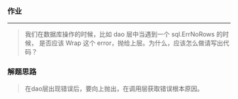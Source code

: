 ### 作业

----

> 我们在数据库操作的时候，比如 dao 层中当遇到一个 sql.ErrNoRows 的时候，
> 是否应该 Wrap 这个 error，抛给上层。为什么，应该怎么做请写出代码？

### 解题思路

> 在dao层出现错误后，要向上抛出，在调用层获取错误根本原因。